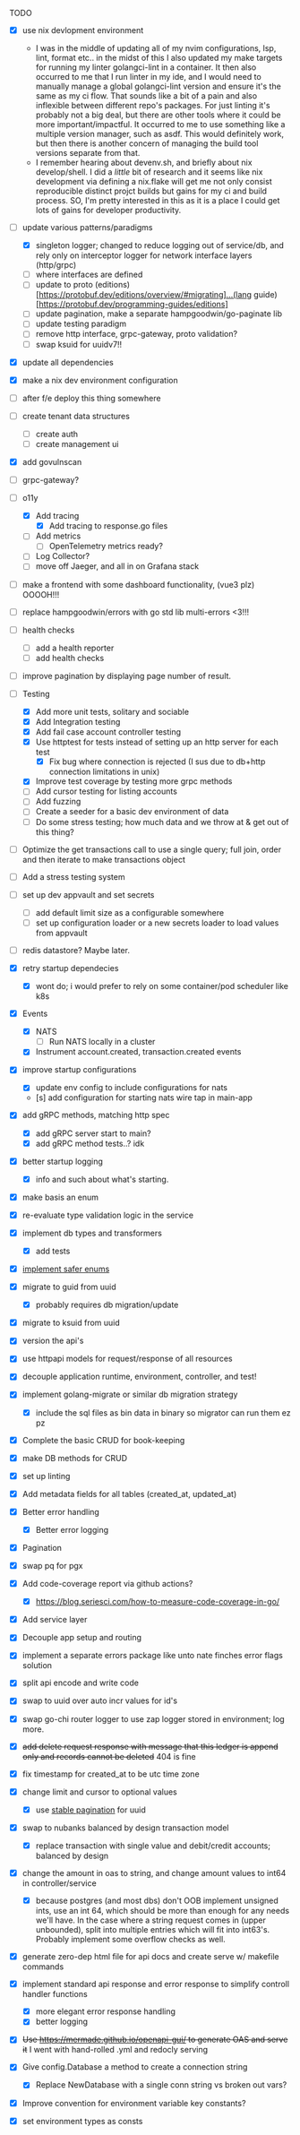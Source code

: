 TODO
- [x] use nix devlopment environment
  - I was in the middle of updating all of my nvim configurations, lsp, lint, format etc.. in the midst of this I also updated my make targets for running my linter golangci-lint in a container. It then also occurred to me that I run linter in my ide, and I would need to manually manage a global golangci-lint version and ensure it's the same as my ci flow. That sounds like a bit of a pain and also inflexible between different repo's packages. For just linting it's probably not a big deal, but there are other tools where it could be more important/impactful. It occurred to me to use something like a multiple version manager, such as asdf. This would definitely work, but then there is another concern of managing the build tool versions separate from that.
  - I remember hearing about devenv.sh, and briefly about nix develop/shell. I did a _little_ bit of research and it seems like nix development via defining a nix.flake will get me not only consist reproducible distinct projct builds but gains for my ci and build process. SO, I'm pretty interested in this as it is a place I could get lots of gains for developer productivity.
- [ ] update various patterns/paradigms
  - [x] singleton logger; changed to reduce logging out of service/db, and rely only on interceptor logger for network interface layers (http/grpc)
  - [ ] where interfaces are defined
  - [ ] update to proto (editions)[https://protobuf.dev/editions/overview/#migrating]...(lang guide)[https://protobuf.dev/programming-guides/editions]
  - [ ] update pagination, make a separate hampgoodwin/go-paginate lib
  - [ ] update testing paradigm
  - [ ] remove http interface, grpc-gateway, proto validation?
  - [ ] swap ksuid for uuidv7!!
- [x] update all dependencies
- [x] make a nix dev environment configuration
- [ ] after f/e deploy this thing somewhere
- [ ] create tenant data structures
  - [ ] create auth
  - [ ] create management ui
- [x] add govulnscan
- [ ] grpc-gateway?
- [ ] o11y
    - [X] Add tracing
      - [x] Add tracing to response.go files
    - [ ] Add metrics
        - [ ] OpenTelemetry metrics ready?
    - [ ] Log Collector?
    - [ ] move off Jaeger, and all in on Grafana stack
- [ ] make a frontend with some dashboard functionality, (vue3 plz) OOOOH!!!
- [ ] replace hampgoodwin/errors with go std lib multi-errors <3!!!
- [ ] health checks
    - [ ] add a health reporter
    - [ ] add health checks
- [ ] improve pagination by displaying page number of result.
- [ ] Testing
    - [x] Add more unit tests, solitary and sociable
    - [x] Add Integration testing
    - [x] Add fail case account controller testing
    - [x] Use httptest for tests instead of setting up an http server for each test
        - [x] Fix bug where connection is rejected (I sus due to db+http connection limitations in unix)
    - [x] Improve test coverage by testing more grpc methods
    - [ ] Add cursor testing for listing accounts
    - [ ] Add fuzzing
    - [ ] Create a seeder for a basic dev environment of data
    - [ ] Do some stress testing; how much data and we throw at & get out of this thing?
- [ ] Optimize the get transactions call to use a single query; full join, order and then iterate to make transactions object
- [ ] Add a stress testing system
- [ ] set up dev appvault and set secrets
    - [ ] add default limit size as a configurable somewhere
    - [ ] set up configuration loader or a new secrets loader to load values from appvault
- [ ] redis datastore? Maybe later.
- [x] retry startup dependecies
    - [x] wont do; i would prefer to rely on some container/pod scheduler like k8s
- [x] Events
    - [x] NATS
        - [ ] Run NATS locally in a cluster
    - [x] Instrument account.created, transaction.created events
- [x] improve startup configurations
    - [x] update env config to include configurations for nats
    - [s] add configuration for starting nats wire tap in main-app
- [x] add gRPC methods, matching http spec
    - [x] add gRPC server start to main?
    - [x] add gRPC method tests..? idk
- [x] better startup logging
    - [x] info and such about what's starting.
- [x] make basis an enum
- [x] re-evaluate type validation logic in the service
- [x] implement db types and transformers
    - [x] add tests
- [x] [implement safer enums](https://threedots.tech/post/safer-enums-in-go/)
- [x] migrate to guid from uuid
    - [x] probably requires db migration/update
- [x] migrate to ksuid from uuid
- [x] version the api's
- [x] use httpapi models for request/response of all resources
- [x] decouple application runtime, environment, controller, and test!
- [x] implement golang-migrate or similar db migration strategy
    - [x] include the sql files as bin data in binary so migrator can run them ez pz
- [x] Complete the basic CRUD for book-keeping
- [x] make DB methods for CRUD
- [x] set up linting
- [x] Add metadata fields for all tables (created_at, updated_at)
- [x] Better error handling
    - [x] Better error logging
- [x] Pagination
- [x] swap pq for pgx
- [x] Add code-coverage report via github actions?
    - [x] https://blog.seriesci.com/how-to-measure-code-coverage-in-go/
- [x] Add service layer 
- [x] Decouple app setup and routing
- [x] implement a separate errors package like unto nate finches error flags solution
- [x] split api encode and write code
- [x] swap to uuid over auto incr values for id's
- [x] swap go-chi router logger to use zap logger stored in environment; log more.
- [x] ~~add delete request response with message that this ledger is append only and records cannot be deleted~~ 404 is fine
- [x] fix timestamp for created_at to be utc time zone
- [x] change limit and cursor to optional values
    - [x] use [stable pagination](http://morningcoffee.io/stable-pagination.html) for uuid
- [x] swap to nubanks balanced by design transaction model
    - [x] replace transaction with single value and debit/credit accounts; balanced by design
- [x] change the amount in oas to string, and change amount values to int64 in controller/service
    - [x] because postgres (and most dbs) don't OOB implement unsigned ints, use an int 64, which should be more than enough for any needs we'll have. In the case where a string request comes in (upper unbounded), split into multiple entries which will fit into int63's. Probably implement some overflow checks as well.
- [x] generate zero-dep html file for api docs and create serve w/ makefile commands
- [x] implement standard api response and error response to simplify controll handler functions
    - [x] more elegant error response handling
    - [x] better logging
- [x] ~~Use https://mermade.github.io/openapi-gui/ to generate OAS and serve it~~ I went with hand-rolled .yml and redocly serving
- [x] Give config.Database a method to create a connection string
    - [x] Replace NewDatabase with a single conn string vs broken out vars?
- [x] Improve convention for environment variable key constants?
- [x] set environment types as consts

